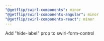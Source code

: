 ```yaml
---
"@getflip/swirl-components": minor
"@getflip/swirl-components-angular": minor
"@getflip/swirl-components-react": minor
---
```


Add "hide-label" prop to swirl-form-control
